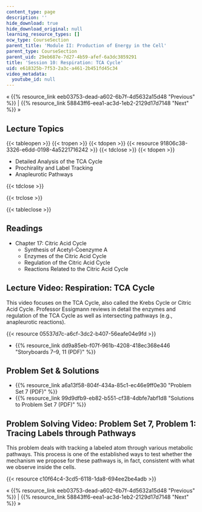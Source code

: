 ```yaml
---
content_type: page
description: ''
hide_download: true
hide_download_original: null
learning_resource_types: []
ocw_type: CourseSection
parent_title: 'Module II: Production of Energy in the Cell'
parent_type: CourseSection
parent_uid: 29eb687e-7d27-4b59-afef-6a3dc3859291
title: 'Session 10: Respiration: TCA Cycle'
uid: e618325b-7f53-2a3c-a461-2b451fd45c34
video_metadata:
  youtube_id: null
---
```


« {{% resource_link eeb03753-dead-a602-6b7f-4d5632a15d48 "Previous" %}} | {{% resource_link 58843ff6-eea1-ac3d-1eb2-2129d17d7148 "Next" %}} »

Lecture Topics
--------------

{{< tableopen >}}
{{< tropen >}}
{{< tdopen >}}
{{< resource 91806c38-3326-e6dd-0198-4a5221716242 >}}
{{< tdclose >}}
{{< tdopen >}}


*   Detailed Analysis of the TCA Cycle
*   Prochirality and Label Tracking
*   Anapleurotic Pathways


{{< tdclose >}}

{{< trclose >}}

{{< tableclose >}}

Readings
--------

*   Chapter 17: Citric Acid Cycle
    *   Synthesis of Acetyl-Coenzyme A
    *   Enzymes of the Citric Acid Cycle
    *   Regulation of the Citric Acid Cycle
    *   Reactions Related to the Citric Acid Cycle

Lecture Video: Respiration: TCA Cycle
-------------------------------------

This video focuses on the TCA Cycle, also called the Krebs Cycle or Citric Acid Cycle. Professor Essigmann reviews in detail the enzymes and regulation of the TCA Cycle as well as intersecting pathways (e.g., anapleurotic reactions).

{{< resource 05537d7c-a6cf-3dc2-b407-56eafe04e9fd >}}

*   {{% resource_link dd9a85eb-f07f-961b-4208-418ec368e446 "Storyboards 7–9, 11 (PDF)" %}}

Problem Set & Solutions
-----------------------

*   {{% resource_link a6a13f58-804f-434a-85c1-ec46e9ff0e30 "Problem Set 7 (PDF)" %}}
*   {{% resource_link 99d9dfb9-eb82-b551-cf38-4dbfe7abf1d8 "Solutions to Problem Set 7 (PDF)" %}}

Problem Solving Video: Problem Set 7, Problem 1: Tracing Labels through Pathways
--------------------------------------------------------------------------------

This problem deals with tracking a labeled atom through various metabolic pathways. This process is one of the established ways to test whether the mechanism we propose for these pathways is, in fact, consistent with what we observe inside the cells.

{{< resource c10f64c4-3cd5-6118-1da8-694ee2be4adb >}}

« {{% resource_link eeb03753-dead-a602-6b7f-4d5632a15d48 "Previous" %}} | {{% resource_link 58843ff6-eea1-ac3d-1eb2-2129d17d7148 "Next" %}} »